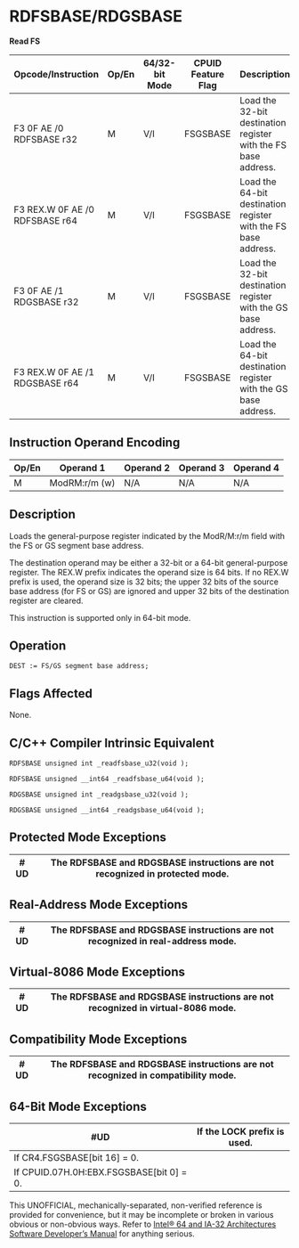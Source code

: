 # RDFSBASE/RDGSBASE

**Read FS**

| Opcode/Instruction             | Op/En | 64/32-bit Mode | CPUID Feature Flag | Description                                                    |
| ------------------------------ | ----- | -------------- | ------------------ | -------------------------------------------------------------- |
| F3 0F AE /0 RDFSBASE r32       | M     | V/I            | FSGSBASE           | Load the 32-bit destination register with the FS base address. |
| F3 REX.W 0F AE /0 RDFSBASE r64 | M     | V/I            | FSGSBASE           | Load the 64-bit destination register with the FS base address. |
| F3 0F AE /1 RDGSBASE r32       | M     | V/I            | FSGSBASE           | Load the 32-bit destination register with the GS base address. |
| F3 REX.W 0F AE /1 RDGSBASE r64 | M     | V/I            | FSGSBASE           | Load the 64-bit destination register with the GS base address. |

## Instruction Operand Encoding

| Op/En | Operand 1     | Operand 2 | Operand 3 | Operand 4 |
| ----- | ------------- | --------- | --------- | --------- |
| M     | ModRM:r/m (w) | N/A       | N/A       | N/A       |

## Description

Loads the general-purpose register indicated by the ModR/M:r/m field with the FS or GS segment base address.

The destination operand may be either a 32-bit or a 64-bit general-purpose register. The REX.W prefix indicates the operand size is 64 bits. If no REX.W prefix is used, the operand size is 32 bits; the upper 32 bits of the source base address (for FS or GS) are ignored and upper 32 bits of the destination register are cleared.

This instruction is supported only in 64-bit mode.

## Operation

```
DEST := FS/GS segment base address;

```

## Flags Affected

None.

## C/C++ Compiler Intrinsic Equivalent

```
RDFSBASE unsigned int _readfsbase_u32(void );

```

```
RDFSBASE unsigned __int64 _readfsbase_u64(void );

```

```
RDGSBASE unsigned int _readgsbase_u32(void );

```

```
RDGSBASE unsigned __int64 _readgsbase_u64(void );

```

## Protected Mode Exceptions

| #​​​UD | The RDFSBASE and RDGSBASE instructions are not recognized in protected mode. |
| ------ | ---------------------------------------------------------------------------- |

## Real-Address Mode Exceptions

| #​​​UD | The RDFSBASE and RDGSBASE instructions are not recognized in real-address mode. |
| ------ | ------------------------------------------------------------------------------- |

## Virtual-8086 Mode Exceptions

| #​​​UD | The RDFSBASE and RDGSBASE instructions are not recognized in virtual-8086 mode. |
| ------ | ------------------------------------------------------------------------------- |

## Compatibility Mode Exceptions

| #​​​UD | The RDFSBASE and RDGSBASE instructions are not recognized in compatibility mode. |
| ------ | -------------------------------------------------------------------------------- |

## 64-Bit Mode Exceptions

| #​​​UD                                   | If the LOCK prefix is used. |
| ---------------------------------------- | --------------------------- |
| If CR4.FSGSBASE[bit 16] = 0.             |
| If CPUID.07H.0H:EBX.FSGSBASE[bit 0] = 0. |

This UNOFFICIAL, mechanically-separated, non-verified reference is provided for convenience, but it may be
incomplete or broken in various obvious or non-obvious
ways. Refer to [Intel® 64 and IA-32 Architectures Software Developer’s Manual](https://software.intel.com/en-us/download/intel-64-and-ia-32-architectures-sdm-combined-volumes-1-2a-2b-2c-2d-3a-3b-3c-3d-and-4) for anything serious.
